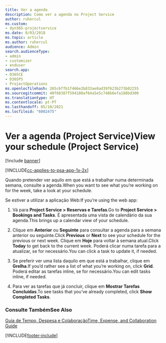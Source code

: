 ```yaml
---
title: Ver a agenda
description: Como ver a agenda no Project Service
author: ruhercul
ms.custom:
- dyn365-projectservice
ms.date: 8/03/2018
ms.topic: article
ms.author: ruhercul
audience: Admin
search.audienceType:
- admin
- customizer
- enduser
search.app:
- D365CE
- D365PS
- ProjectOperations
ms.openlocfilehash: 265c6ffb1f466e2b833ae8ad397623b273b02255
ms.sourcegitcommit: 40f68387f594180af64a5e5c748b6efa188bd300
ms.translationtype: HT
ms.contentlocale: pt-PT
ms.lasthandoff: 05/10/2021
ms.locfileid: "6002475"
---
```

# <a name="view-your-schedule-project-service"></a><span data-ttu-id="31ba3-103">Ver a agenda (Project Service)</span><span class="sxs-lookup"><span data-stu-id="31ba3-103">View your schedule (Project Service)</span></span>

[!include [banner](../includes/psa-now-project-operations.md)]

[!INCLUDE[cc-applies-to-psa-app-1x-2x](../includes/cc-applies-to-psa-app-1x-2x.md)]

<span data-ttu-id="31ba3-104">Quando pretender ver aquilo em que está a trabalhar numa determinada semana, consulte a agenda.</span><span class="sxs-lookup"><span data-stu-id="31ba3-104">When you want to see what you’re working on for the week, take a look at your schedule.</span></span>  
  
 <span data-ttu-id="31ba3-105">Se estiver a utilizar a aplicação Web:</span><span class="sxs-lookup"><span data-stu-id="31ba3-105">If you’re using the web app:</span></span>  
  
1.  <span data-ttu-id="31ba3-106">Vá para **Project Service > Reservas e Tarefas**.</span><span class="sxs-lookup"><span data-stu-id="31ba3-106">Go to **Project Service > Bookings and Tasks**.</span></span> <span data-ttu-id="31ba3-107">É apresentada uma vista de calendário da sua agenda.</span><span class="sxs-lookup"><span data-stu-id="31ba3-107">This brings up a calendar view of your schedule.</span></span>  
  
2.  <span data-ttu-id="31ba3-108">Clique em **Anterior** ou **Seguinte** para consultar a agenda para a semana anterior ou seguinte.</span><span class="sxs-lookup"><span data-stu-id="31ba3-108">Click **Previous** or **Next** to see your schedule for the previous or next week.</span></span> <span data-ttu-id="31ba3-109">Clique em **Hoje** para voltar à semana atual.</span><span class="sxs-lookup"><span data-stu-id="31ba3-109">Click **Today** to get back to the current week.</span></span> <span data-ttu-id="31ba3-110">Poderá clicar numa tarefa para a atualizar, se for necessário.</span><span class="sxs-lookup"><span data-stu-id="31ba3-110">You can click a task to update it, if needed.</span></span>  
  
3.  <span data-ttu-id="31ba3-111">Se preferir ver uma lista daquilo em que está a trabalhar, clique em **Grelha**.</span><span class="sxs-lookup"><span data-stu-id="31ba3-111">If you’d rather see a list of what you’re working on, click **Grid**.</span></span> <span data-ttu-id="31ba3-112">Poderá editar as tarefas inline, se for necessário.</span><span class="sxs-lookup"><span data-stu-id="31ba3-112">You can edit tasks inline, if needed.</span></span>  
  
4.  <span data-ttu-id="31ba3-113">Para ver as tarefas que já concluir, clique em **Mostrar Tarefas Concluídas**.</span><span class="sxs-lookup"><span data-stu-id="31ba3-113">To see tasks that you’ve already completed, click **Show Completed Tasks**.</span></span>  
  
### <a name="see-also"></a><span data-ttu-id="31ba3-114">Consulte Também</span><span class="sxs-lookup"><span data-stu-id="31ba3-114">See Also</span></span>  
 [<span data-ttu-id="31ba3-115">Guia de Tempo, Despesa e Colaboração</span><span class="sxs-lookup"><span data-stu-id="31ba3-115">Time, Expense, and Collaboration Guide</span></span>](../psa/time-expense-collaboration-guide.md)


[!INCLUDE[footer-include](../includes/footer-banner.md)]